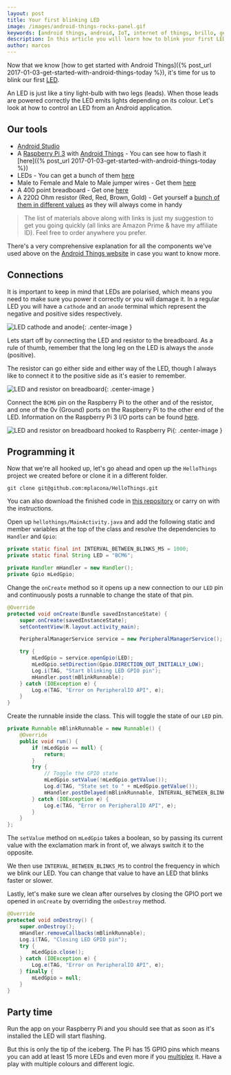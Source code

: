 ```yaml
---
layout: post
title: Your first blinking LED
image: /images/android-things-rocks-panel.gif
keywords: [android things, android, IoT, internet of things, brillo, get started with android things, first android things project, resistor, LED]
description: In this article you will learn how to blink your first LED using Android Things and just a couple of other components.
author: marcos
---
```


Now that we know [how to get started with Android Things]({% post_url 2017-01-03-get-started-with-android-things-today %}), it's time for us to blink our first [LED](https://en.wikipedia.org/wiki/Light-emitting_diode).

An LED is just like a tiny light-bulb with two legs (leads). When those leads are powered correctly the LED emits lights depending on its colour. Let's look at how to control an LED from an Android application.

## Our tools
 - [Android Studio](https://developer.android.com/studio/index.html)
 - A [Raspberry Pi 3](http://amzn.to/2isZ6uN) with [Android Things](https://developer.android.com/things/hardware/index.html) - You can see how to flash it [here]({% post_url 2017-01-03-get-started-with-android-things-today %})
 - LEDs - You can get a bunch of them [here](http://amzn.to/2juyL2V)
 - Male to Female and Male to Male jumper wires - Get them [here](http://amzn.to/2jkUbLM)
 - A 400 point breadboard - Get one [here](http://amzn.to/2i6aboD)
 - A 220Ω Ohm resistor (Red, Red, Brown, Gold) - Get yourself a [bunch of them in different values](http://amzn.to/2i6b0xG) as they will always come in handy

> The list of materials above along with links is just my suggestion to get you going quickly (all links are Amazon Prime & have my affiliate ID). Feel free to order anywhere you prefer.

There's a very comprehensive explanation for all the components we've used above on the [Android Things website](https://developer.android.com/things/hardware/hardware-101.html) in case you want to know more.

## Connections
It is important to keep in mind that LEDs are polarised, which means you need to make sure you power it correctly or you will damage it. In a regular LED you will have a `cathode` and an `anode` terminal which represent the negative and positive sides respectively.

![LED cathode and anode](/images/led-cathode-anode.png){: .center-image }

Lets start off by connecting the LED and resistor to the breadboard. As a rule of thumb, remember that the long leg on the LED is always the `anode` (positive).

The resistor can go either side and either way of the LED, though I always like to connect it to the positive side as it's easier to remember.

![LED and resistor on breadboard](/images/blink-things-01.png){: .center-image }

Connect the `BCM6` pin on the Raspberry Pi to the other and of the resistor, and one of the 0v (Ground) ports on the Raspberry Pi to the other end of the LED. Information on the Raspberry Pi 3 I/O ports can be found [here](https://developer.android.com/things/hardware/raspberrypi-io.html).

![LED and resistor on breadboard hooked to Raspberry Pi](/images/blink-things-02.png){: .center-image }

## Programming it
Now that we're all hooked up, let's go ahead and open up the `HelloThings` project we created before or clone it in a different folder.

```
git clone git@github.com:mplacona/HelloThings.git
```
You can also download the finished code in [this repository](https://github.com/mplacona/BlinkThings) or carry on with the instructions.

Open up `hellothings/MainActivity.java` and add the following static and member variables at the top of the class and resolve the dependencies to `Handler` and `Gpio`:

```java
private static final int INTERVAL_BETWEEN_BLINKS_MS = 1000;
private static final String LED = "BCM6";

private Handler mHandler = new Handler();
private Gpio mLedGpio;
```

Change the `onCreate` method so it opens up a new connection to our `LED` pin and continuously posts a runnable to change the state of that pin.

```java
@Override
protected void onCreate(Bundle savedInstanceState) {
    super.onCreate(savedInstanceState);
    setContentView(R.layout.activity_main);

    PeripheralManagerService service = new PeripheralManagerService();

    try {
        mLedGpio = service.openGpio(LED);
        mLedGpio.setDirection(Gpio.DIRECTION_OUT_INITIALLY_LOW);
        Log.i(TAG, "Start blinking LED GPIO pin");
        mHandler.post(mBlinkRunnable);
    } catch (IOException e) {
        Log.e(TAG, "Error on PeripheralIO API", e);
    }
}
```

Create the runnable inside the class. This will toggle the state of our `LED` pin.

```java
private Runnable mBlinkRunnable = new Runnable() {
    @Override
    public void run() {
        if (mLedGpio == null) {
            return;
        }
        try {
            // Toggle the GPIO state
            mLedGpio.setValue(!mLedGpio.getValue());
            Log.d(TAG, "State set to " + mLedGpio.getValue());
            mHandler.postDelayed(mBlinkRunnable, INTERVAL_BETWEEN_BLINKS_MS);
        } catch (IOException e) {
            Log.e(TAG, "Error on PeripheralIO API", e);
        }
    }
};
```

The `setValue` method on `mLedGpio` takes a boolean, so by passing its current value with the exclamation mark in front of, we always switch it to the opposite. 

We then use `INTERVAL_BETWEEN_BLINKS_MS` to control the frequency in which we blink our LED. You can change that value to have an LED that blinks faster or slower.

Lastly, let's make sure we clean after ourselves by closing the GPIO port we opened in `onCreate` by overriding the `onDestroy` method.

```java
@Override
protected void onDestroy() {
    super.onDestroy();
    mHandler.removeCallbacks(mBlinkRunnable);
    Log.i(TAG, "Closing LED GPIO pin");
    try {
        mLedGpio.close();
    } catch (IOException e) {
        Log.e(TAG, "Error on PeripheralIO API", e);
    } finally {
        mLedGpio = null;
    }
}
```

## Party time
Run the app on your Raspberry Pi and you should see that as soon as it's installed the LED will start flashing.

But this is only the tip of the iceberg. The Pi has 15 GPIO pins which means you can add at least 15 more LEDs and even more if you [multiplex](https://en.wikipedia.org/wiki/Charlieplexing) it. Have a play with multiple colours and different logic.